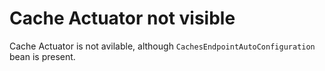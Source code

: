 # Cache Actuator not visible

Cache Actuator is not avilable, although `CachesEndpointAutoConfiguration` bean is present.
